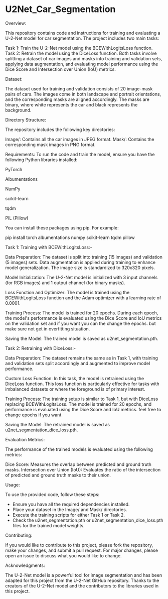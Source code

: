 # U2Net_Car_Segmentation

Overview:

This repository contains code and instructions for training and evaluating a U-2-Net model for car segmentation. The project includes two main tasks:

Task 1: Train the U-2-Net model using the BCEWithLogitsLoss function.
Task 2: Retrain the model using the DiceLoss function.
Both tasks involve splitting a dataset of car images and masks into training and validation sets, applying data augmentation, and evaluating model performance using the Dice Score and Intersection over Union (IoU) metrics.

Dataset:

The dataset used for training and validation consists of 20 image-mask pairs of cars. The images come in both landscape and portrait orientations, and the corresponding masks are aligned accordingly. The masks are binary, where white represents the car and black represents the background.

Directory Structure:

The repository includes the following key directories:

Image/: Contains all the car images in JPEG format.
Mask/: Contains the corresponding mask images in PNG format.

Requirements:
To run the code and train the model, ensure you have the following Python libraries installed:

PyTorch

Albumentations

NumPy

scikit-learn

tqdm

PIL (Pillow)

You can install these packages using pip. For example:

pip install torch albumentations numpy scikit-learn tqdm pillow

Task 1: Training with BCEWithLogitsLoss:-

Data Preparation: 
The dataset is split into training (15 images) and validation (5 images) sets. Data augmentation is applied during training to enhance model generalization. The image size is standardized to 320x320 pixels.

Model Initialization: 
The U-2-Net model is initialized with 3 input channels (for RGB images) and 1 output channel (for binary masks).

Loss Function and Optimizer: 
The model is trained using the BCEWithLogitsLoss function and the Adam optimizer with a learning rate of 0.0001.

Training Process:
The model is trained for 20 epochs. During each epoch, the model's performance is evaluated using the Dice Score and IoU metrics on the validation set and if you want you can the change the epochs. but make sure not get in overfitting situation. 

Saving the Model: 
The trained model is saved as u2net_segmentation.pth.

Task 2: Retraining with DiceLoss:-

Data Preparation: 
The dataset remains the same as in Task 1, with training and validation sets split accordingly and augmented to improve model performance.

Custom Loss Function:
In this task, the model is retrained using the DiceLoss function. This loss function is particularly effective for tasks with imbalanced datasets or where the foreground is of primary interest.

Training Process: 
The training setup is similar to Task 1, but with DiceLoss replacing BCEWithLogitsLoss. The model is trained for 20 epochs, and performance is evaluated using the Dice Score and IoU metrics. feel free to change epochs if you want

Saving the Model: 
The retrained model is saved as u2net_segmentation_dice_loss.pth.

Evaluation Metrics:

The performance of the trained models is evaluated using the following metrics:

Dice Score: Measures the overlap between predicted and ground truth masks.
Intersection over Union (IoU): Evaluates the ratio of the intersection of predicted and ground truth masks to their union.

Usage:

To use the provided code, follow these steps:
* Ensure you have all the required dependencies installed.
* Place your dataset in the Image/ and Mask/ directories.
* Execute the training scripts for either Task 1 or Task 2.
* Check the u2net_segmentation.pth or u2net_segmentation_dice_loss.pth files for the trained model weights.
  
Contributing:

If you would like to contribute to this project, please fork the repository, make your changes, and submit a pull request. For major changes, please open an issue to discuss what you would like to change.

Acknowledgments:

The U-2-Net model is a powerful tool for image segmentation and has been adapted for this project from the U-2-Net GitHub repository.
Thanks to the creators of the U-2-Net model and the contributors to the libraries used in this project.

